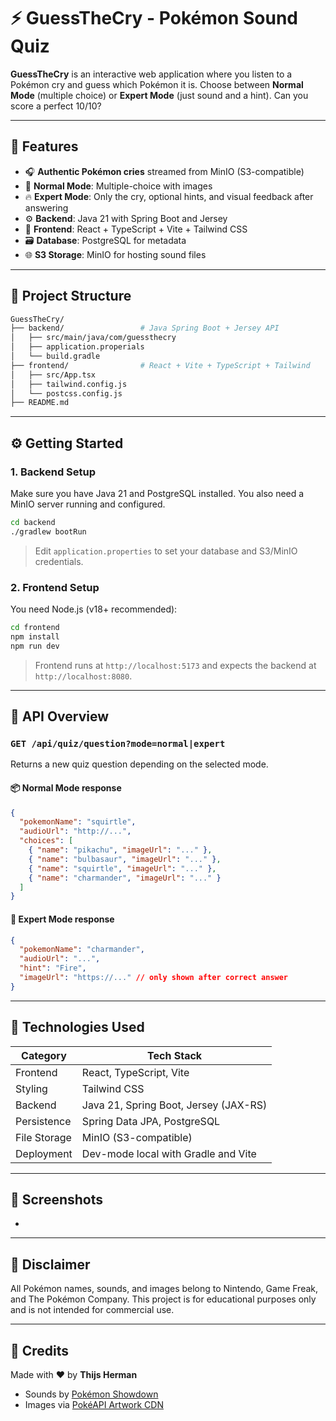 # ⚡ GuessTheCry - Pokémon Sound Quiz

**GuessTheCry** is an interactive web application where you listen to a Pokémon cry and guess which Pokémon it is. Choose between **Normal Mode** (multiple choice) or **Expert Mode** (just sound and a hint). Can you score a perfect 10/10?

---

## 🚀 Features

* 🎧 **Authentic Pokémon cries** streamed from MinIO (S3-compatible)
* 🧠 **Normal Mode**: Multiple-choice with images
* 🔥 **Expert Mode**: Only the cry, optional hints, and visual feedback after answering
* ⚙️ **Backend**: Java 21 with Spring Boot and Jersey
* 🎨 **Frontend**: React + TypeScript + Vite + Tailwind CSS
* 🗃️ **Database**: PostgreSQL for metadata
* 🌐 **S3 Storage**: MinIO for hosting sound files

---

## 📁 Project Structure

```bash
GuessTheCry/
├── backend/                 # Java Spring Boot + Jersey API
│   ├── src/main/java/com/guessthecry
│   ├── application.properials
│   └── build.gradle
├── frontend/                # React + Vite + TypeScript + Tailwind
│   ├── src/App.tsx
│   ├── tailwind.config.js
│   └── postcss.config.js
├── README.md
```

---

## ⚙️ Getting Started

### 1. Backend Setup

Make sure you have Java 21 and PostgreSQL installed. You also need a MinIO server running and configured.

```bash
cd backend
./gradlew bootRun
```

> Edit `application.properties` to set your database and S3/MinIO credentials.

### 2. Frontend Setup

You need Node.js (v18+ recommended):

```bash
cd frontend
npm install
npm run dev
```

> Frontend runs at `http://localhost:5173` and expects the backend at `http://localhost:8080`.

---

## 🔌 API Overview

### `GET /api/quiz/question?mode=normal|expert`

Returns a new quiz question depending on the selected mode.

#### 📦 Normal Mode response

```json
{
  "pokemonName": "squirtle",
  "audioUrl": "http://...",
  "choices": [
    { "name": "pikachu", "imageUrl": "..." },
    { "name": "bulbasaur", "imageUrl": "..." },
    { "name": "squirtle", "imageUrl": "..." },
    { "name": "charmander", "imageUrl": "..." }
  ]
}
```

#### 🧠 Expert Mode response

```json
{
  "pokemonName": "charmander",
  "audioUrl": "...",
  "hint": "Fire",
  "imageUrl": "https://..." // only shown after correct answer
}
```

---

## 🧪 Technologies Used

| Category     | Tech Stack                            |
| ------------ | ------------------------------------- |
| Frontend     | React, TypeScript, Vite               |
| Styling      | Tailwind CSS                          |
| Backend      | Java 21, Spring Boot, Jersey (JAX-RS) |
| Persistence  | Spring Data JPA, PostgreSQL           |
| File Storage | MinIO (S3-compatible)                 |
| Deployment   | Dev-mode local with Gradle and Vite   |

---

## 📸 Screenshots

-

---

## 🛑 Disclaimer

All Pokémon names, sounds, and images belong to Nintendo, Game Freak, and The Pokémon Company. This project is for educational purposes only and is not intended for commercial use.

---

## 🙌 Credits

Made with ❤️ by **Thijs Herman**

* Sounds by [Pokémon Showdown](https://play.pokemonshowdown.com/audio/cries/)
* Images via [PokéAPI Artwork CDN](https://pokeapi.co/)

